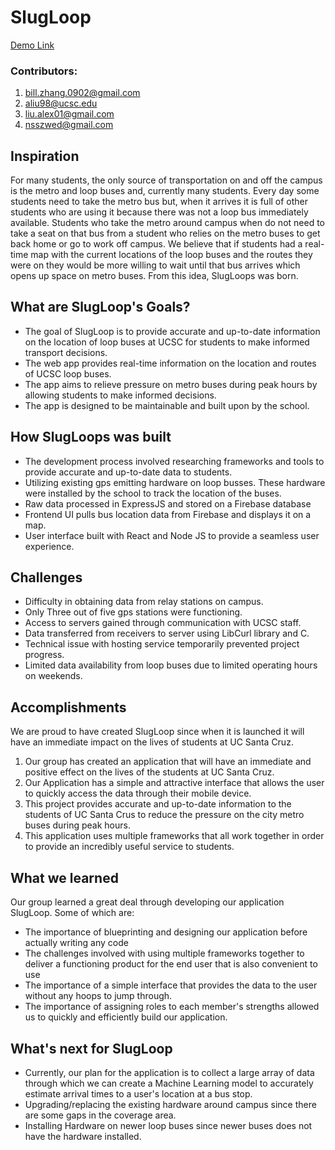 # SlugLoop

[Demo Link](https://slugloop.tech/)

### Contributors:

 1.	bill.zhang.0902@gmail.com
 2.	aliu98@ucsc.edu
 3.	liu.alex01@gmail.com
 4.	nsszwed@gmail.com
    

## Inspiration

For many students, the only source of transportation on and off the campus is the metro and loop buses and, currently many students. Every day some students need to take the metro bus but, when it arrives it is full of other students who are using it because there was not a loop bus immediately available. Students who take the metro around campus when do not need to take a seat on that bus from a student who relies on the metro buses to get back home or go to work off campus. We believe that if students had a real-time map with the current locations of the loop buses and the routes they were on they would be more willing to wait until that bus arrives which opens up space on metro buses. From this idea, SlugLoops was born.

## What are SlugLoop's Goals?

 - The goal of SlugLoop is to provide accurate and up-to-date information on the location of loop buses at UCSC for students to make informed transport decisions.
 - The web app provides real-time information on the location and routes of UCSC loop buses.
 - The app aims to relieve pressure on metro buses during peak hours by allowing students to make informed decisions.
 - The app is designed to be maintainable and built upon by the school.
 
## How SlugLoops was built 

 - The development process involved researching frameworks and tools to provide accurate and up-to-date data to students.
 - Utilizing existing gps emitting hardware on loop busses. These hardware were installed by the school to track the location of the buses.
 - Raw data processed in ExpressJS and stored on a Firebase database
 - Frontend UI pulls bus location data from Firebase and displays it on a map.
 - User interface built with React and Node JS to provide a seamless user experience.

## Challenges

 - Difficulty in obtaining data from relay stations on campus.
 - Only Three out of five gps stations were functioning.
 - Access to servers gained through communication with UCSC staff.
 - Data transferred from receivers to server using LibCurl library and C.
 - Technical issue with hosting service temporarily prevented project progress.
 - Limited data availability from loop buses due to limited operating hours on weekends.

## Accomplishments

We are proud to have created SlugLoop since when it is launched it will have an immediate impact on the lives of students at UC Santa Cruz.

 1. Our group has created an application that will have an immediate and positive effect on the lives of the students at UC Santa Cruz.
 2. Our Application has a simple and attractive interface that allows the user to quickly access the data through their mobile device.
 3. This project provides accurate and up-to-date information to the students of UC Santa Crus to reduce the pressure on the city metro buses during peak hours.
 4. This application uses multiple frameworks that all work together in order to provide an incredibly useful service to students.

## What we learned
Our group learned a great deal through developing our application SlugLoop. Some of which are:

 - The importance of blueprinting and designing our application before actually writing any code
 - The challenges involved with using multiple frameworks together to deliver a functioning product for the end user that is also convenient to use
 - The importance of a simple interface that provides the data to the user without any hoops to jump through.
 - The importance of assigning roles to each member's strengths allowed us to quickly and efficiently build our application.
  
## What's next for SlugLoop

 - Currently, our plan for the application is to collect a large array of data through which we can create a Machine Learning model to accurately estimate arrival times to a user's location at a bus stop.
 - Upgrading/replacing the existing hardware around campus since there are some gaps in the coverage area.
 - Installing Hardware on newer loop buses since newer buses does not have the hardware installed.
